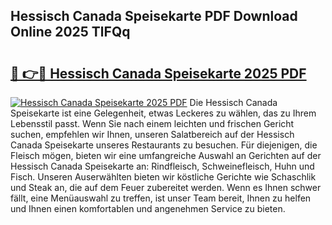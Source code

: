 ## Hessisch Canada Speisekarte PDF Download Online 2025 TlFQq

# <h2><a href="http://gcb99r.nevu.top/?p=Hessisch+Canada+Speisekarte">🔗 👉🔴 Hessisch Canada Speisekarte 2025 PDF</a></h2>

[![Hessisch Canada Speisekarte 2025 PDF](https://i.imgur.com/dBaPXMq.png)](http://gcb99r.nevu.top/?p=Hessisch+Canada+Speisekarte)
Die Hessisch Canada Speisekarte ist eine Gelegenheit, etwas Leckeres zu wählen, das zu Ihrem Lebensstil passt. Wenn Sie nach einem leichten und frischen Gericht suchen, empfehlen wir Ihnen, unseren Salatbereich auf der Hessisch Canada Speisekarte unseres Restaurants zu besuchen. Für diejenigen, die Fleisch mögen, bieten wir eine umfangreiche Auswahl an Gerichten auf der Hessisch Canada Speisekarte an: Rindfleisch, Schweinefleisch, Huhn und Fisch. Unseren Auserwählten bieten wir köstliche Gerichte wie Schaschlik und Steak an, die auf dem Feuer zubereitet werden. Wenn es Ihnen schwer fällt, eine Menüauswahl zu treffen, ist unser Team bereit, Ihnen zu helfen und Ihnen einen komfortablen und angenehmen Service zu bieten.
